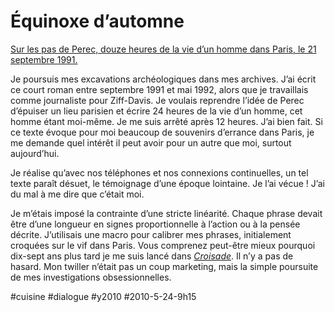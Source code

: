 # Équinoxe d’automne

[Sur les pas de Perec, douze heures de la vie d’un homme dans Paris, le 21 septembre 1991.](../../page/equinoxe-automne)

Je poursuis mes excavations archéologiques dans mes archives. J’ai écrit ce court roman entre septembre 1991 et mai 1992, alors que je travaillais comme journaliste pour Ziff-Davis. Je voulais reprendre l’idée de Perec d’épuiser un lieu parisien et écrire 24 heures de la vie d’un homme, cet homme étant moi-même. Je me suis arrêté après 12 heures. J’ai bien fait. Si ce texte évoque pour moi beaucoup de souvenirs d’errance dans Paris, je me demande quel intérêt il peut avoir pour un autre que moi, surtout aujourd’hui.

Je réalise qu’avec nos téléphones et nos connexions continuelles, un tel texte paraît désuet, le témoignage d’une époque lointaine. Je l’ai vécue ! J’ai du mal à me dire que c’était moi.

Je m’étais imposé la contrainte d’une stricte linéarité. Chaque phrase devait être d’une longueur en signes proportionnelle à l’action ou à la pensée décrite. J’utilisais une macro pour calibrer mes phrases, initialement croquées sur le vif dans Paris. Vous comprenez peut-être mieux pourquoi dix-sept ans plus tard je me suis lancé dans *[Croisade](../../page/la-quatrieme-theorie)*. Il n’y a pas de hasard. Mon twiller n’était pas un coup marketing, mais la simple poursuite de mes investigations obsessionnelles.

#cuisine #dialogue #y2010 #2010-5-24-9h15
